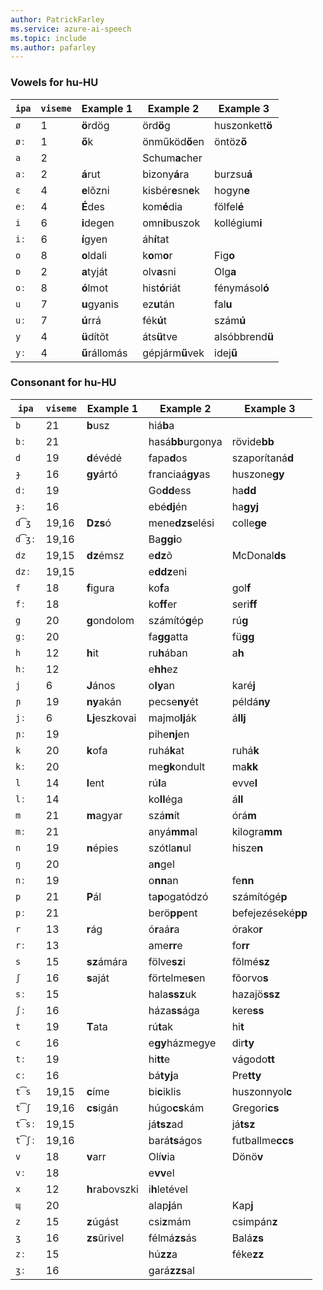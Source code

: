 ```yaml
---
author: PatrickFarley
ms.service: azure-ai-speech
ms.topic: include
ms.author: pafarley
---
```


### Vowels for hu-HU

| `ipa` | `viseme` | Example 1      | Example 2           | Example 3          |
|-------|----------|----------------|---------------------|--------------------|
| `ø`   | 1        | **ö**rdög      | örd**ö**g           | huszonkett**ö**    |
| `øː`  | 1        | **ő**k         | önműköd**ő**en      | öntöz**ő**         |
| `a`   | 2        |                | Schum**a**cher      |                    |
| `aː`  | 2        | **á**rut       | bizony**á**ra       | burzsu**á**        |
| `ɛ`   | 4        | **e**lõzni     | kisbér**e**sn**e**k | hogyn**e**         |
| `eː`  | 4        | **É**des       | kom**é**dia         | fölfel**é**        |
| `i`   | 6        | **i**degen     | omn**i**buszok      | kollégium**i**     |
| `iː`  | 6        | **í**gyen      | áh**í**tat          |                    |
| `o`   | 8        | **o**ldali     | k**o**m**o**r       | Fig**o**           |
| `ɒ`   | 2        | **a**tyját     | olv**a**sni         | Olg**a**           |
| `oː`  | 8        | **ó**lmot      | hist**ó**riát       | fénymásol**ó**     |
| `u`   | 7        | **u**gyanis    | ez**u**tán          | fal**u**           |
| `uː`  | 7        | **ú**rrá       | fék**ú**t           | szám**ú**          |
| `y`   | 4        | **ü**dítõt     | áts**ü**tve         | alsóbbrend**ü**    |
| `yː`  | 4        | **ű**rállomás  | gépjárm**ű**vek     | idej**ű**          |

### Consonant for hu-HU

| `ipa` | `viseme` | Example 1      | Example 2           | Example 3          |
|-------|----------|----------------|---------------------|--------------------|
| `b`   | 21       | **b**usz       | hiá**b**a           |                    |
| `bː`  | 21       |                | hasá**bb**urgonya   | rövide**bb**       |
| `d`   | 19       | **d**évédé     | fapa**d**os         | szaporítaná**d**   |
| `ɟ`   | 16       | **gy**ártó     | franciaá**gy**as    | huszone**gy**      |
| `dː`  | 19       |                | Go**dd**ess         | ha**dd**           |
| `ɟː`  | 16       |                | ebé**dj**én         | ha**gyj**          |
| `d͡ʒ` | 19,16    | **Dzs**ó       | mene**dzs**elési    | colle**ge**        |
| `d͡ʒː`| 19,16    |                | Ba**ggi**o          |                    |
| `dz`  | 19,15    | **dz**émsz     | e**dz**õ            | McDonal**ds**      |
| `dzː` | 19,15    |                | e**ddz**eni         |                    |
| `f`   | 18       | **f**igura     | ko**f**a            | gol**f**           |
| `fː`  | 18       |                | ko**ff**er          | seri**ff**         |
| `g`   | 20       | **g**ondolom   | számító**g**ép      | rú**g**            |
| `gː`  | 20       |                | fa**gg**atta        | fü**gg**           |
| `h`   | 12       | **h**it        | ru**h**ában         | a**h**             |
| `hː`  | 12       |                | e**hh**ez           |                    |
| `j`   | 6        | **J**ános      | o**ly**an           | karé**j**          |
| `ɲ`   | 19       | **ny**akán     | pecse**ny**ét       | példá**ny**        |
| `jː`  | 6        | **Lj**eszkovai | majmo**lj**ák       | á**llj**           |
| `ɲː`  | 19       |                | pihe**nj**en        |                    |
| `k`   | 20       | **k**ofa       | ruhá**k**at         | ruhá**k**          |
| `kː`  | 20       |                | me**gk**ondult      | ma**kk**           |
| `l`   | 14       | **l**ent       | rú**l**a            | evve**l**          |
| `lː`  | 14       |                | ko**ll**éga         | á**ll**            |
| `m`   | 21       | **m**agyar     | szá**m**ít          | órá**m**           |
| `mː`  | 21       |                | anyá**mm**al        | kilogra**mm**      |
| `n`   | 19       | **n**épies     | szótla**n**ul       | hisze**n**         |
| `ŋ`   | 20       |                | a**n**gel           |                    |
| `nː`  | 19       |                | o**nn**an           | fe**nn**           |
| `p`   | 21       | **P**ál        | ta**p**ogatódzó     | számítógé**p**     |
| `pː`  | 21       |                | berö**pp**ent       | befejezéseké**pp** |
| `r`   | 13       | **r**ág        | ó**r**aá**r**a      | órako**r**         |
| `rː`  | 13       |                | ame**rr**e          | fo**rr**           |
| `s`   | 15       | **sz**ámára    | fölve**sz**i        | fõlmé**sz**        |
| `ʃ`   | 16       | **s**aját      | förtelme**s**en     | fõorvo**s**        |
| `sː`  | 15       |                | hala**ssz**uk       | hazajö**ssz**      |
| `ʃː`  | 16       |                | háza**ss**ága       | kere**ss**         |
| `t`   | 19       | **T**ata       | rú**t**ak           | hi**t**            |
| `c`   | 16       |                | e**gy**házmegye     | dir**ty**          |
| `tː`  | 19       |                | hi**tt**e           | vágodo**tt**       |
| `cː`  | 16       |                | bá**tyj**a          | Pre**tty**         |
| `t͡s` | 19,15    | **c**íme       | bi**c**iklis        | huszonnyol**c**    |
| `t͡ʃ` | 19,16    | **cs**igán     | húgo**cs**kám       | Gregori**cs**      |
| `t͡sː`| 19,15    |                | já**tsz**ad         | já**tsz**          |
| `t͡ʃː`| 19,16    |                | bará**ts**ágos      | futballme**ccs**   |
| `v`   | 18       | **v**arr       | Olí**v**ia          | Dönö**v**          |
| `vː`  | 18       |                | e**vv**el           |                    |
| `x`   | 12       | **h**rabovszki | i**h**letével       |                    |
| `ɰ`   | 20       |                | alap**j**án         | Kap**j**           |
| `z`   | 15       | **z**úgást     | csi**z**mám         | csimpán**z**       |
| `ʒ`   | 16       | **zs**ûrivel   | félmá**zs**ás       | Balá**zs**         |
| `zː`  | 15       |                | hú**zz**a           | féke**zz**         |
| `ʒː`  | 16       |                | gará**zzs**al       |                    |
